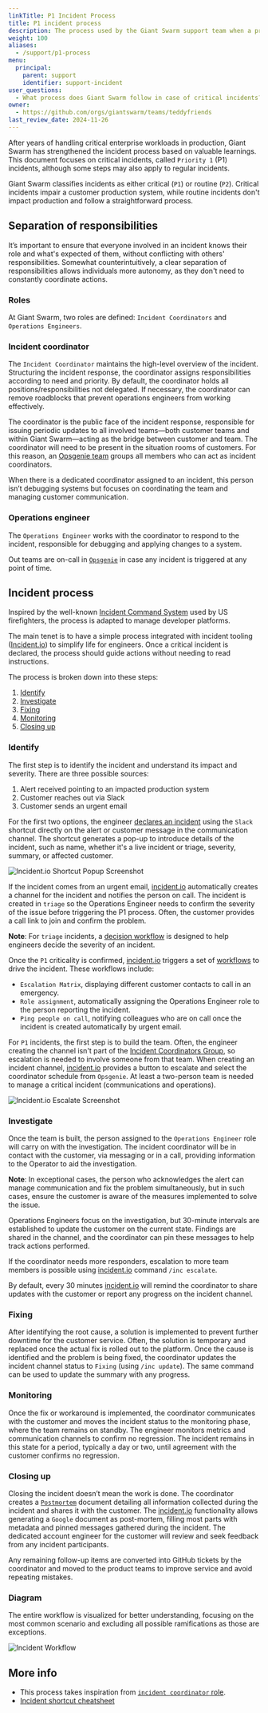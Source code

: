 ```yaml
---
linkTitle: P1 Incident Process
title: P1 incident process
description: The process used by the Giant Swarm support team when a priority one incident is called.
weight: 100
aliases:
  - /support/p1-process
menu:
  principal:
    parent: support
    identifier: support-incident
user_questions:
  - What process does Giant Swarm follow in case of critical incidents?
owner:
  - https://github.com/orgs/giantswarm/teams/teddyfriends
last_review_date: 2024-11-26
---
```


After years of handling critical enterprise workloads in production, Giant Swarm has strengthened the incident process based on valuable learnings. This document focuses on critical incidents, called `Priority 1` (P1) incidents, although some steps may also apply to regular incidents.

Giant Swarm classifies incidents as either critical (`P1`) or routine (`P2`). Critical incidents impair a customer production system, while routine incidents don't impact production and follow a straightforward process.

## Separation of responsibilities

It’s important to ensure that everyone involved in an incident knows their role and what's expected of them, without conflicting with others' responsibilities. Somewhat counterintuitively, a clear separation of responsibilities allows individuals more autonomy, as they don't need to constantly coordinate actions.

### Roles

At Giant Swarm, two roles are defined: `Incident Coordinators` and `Operations Engineers`.

### Incident coordinator

The `Incident Coordinator` maintains the high-level overview of the incident. Structuring the incident response, the coordinator assigns responsibilities according to need and priority. By default, the coordinator holds all positions/responsibilities not delegated. If necessary, the coordinator can remove roadblocks that prevent operations engineers from working effectively.

The coordinator is the public face of the incident response, responsible for issuing periodic updates to all involved teams—both customer teams and within Giant Swarm—acting as the bridge between customer and team. The coordinator will need to be present in the situation rooms of customers. For this reason, an [Opsgenie team](https://support.atlassian.com/opsgenie/docs/what-are-teams-in-opsgenie/) groups all members who can act as incident coordinators.

When there is a dedicated coordinator assigned to an incident, this person isn’t debugging systems but focuses on coordinating the team and managing customer communication.

### Operations engineer

The `Operations Engineer` works with the coordinator to respond to the incident, responsible for debugging and applying changes to a system.

Out teams are on-call in [`Opsgenie`](https://support.atlassian.com/opsgenie/docs/what-are-teams-in-opsgenie/) in case any incident is triggered at any point of time.

## Incident process

Inspired by the well-known [Incident Command System](https://en.wikipedia.org/wiki/Incident_Command_System) used by US firefighters, the process is adapted to manage developer platforms.

The main tenet is to have a simple process integrated with incident tooling ([Incident.io](https://incident.io/)) to simplify life for engineers. Once a critical incident is declared, the process should guide actions without needing to read instructions.

The process is broken down into these steps:

1. [Identify](#identify)
2. [Investigate](#investigate)
3. [Fixing](#fixing)
4. [Monitoring](#monitoring)
5. [Closing up](#closing-up)

### Identify

The first step is to identify the incident and understand its impact and severity. There are three possible sources:

1. Alert received pointing to an impacted production system
2. Customer reaches out via Slack
3. Customer sends an urgent email

For the first two options, the engineer [declares an incident](https://help.incident.io/en/articles/5947915-declaring-incidents) using the `Slack` shortcut directly on the alert or customer message in the communication channel. The shortcut generates a pop-up to introduce details of the incident, such as name, whether it's a live incident or triage, severity, summary, or affected customer.

![Incident.io Shortcut Popup Screenshot](shortcut_screenshot.png)

If the incident comes from an urgent email, [incident.io](https://incident.io/) automatically creates a channel for the incident and notifies the person on call. The incident is created in `triage` so the Operations Engineer needs to confirm the severity of the issue before triggering the P1 process. Often, the customer provides a call link to join and confirm the problem.

__Note__: For `triage` incidents, a [decision workflow](https://incident.io/blog/using-decision-flows) is designed to help engineers decide the severity of an incident.

Once the `P1` criticality is confirmed, [incident.io](https://incident.io/) triggers a set of [workflows](https://help.incident.io/en/articles/6971329-getting-started-with-workflows) to drive the incident. These workflows include:

- `Escalation Matrix`, displaying different customer contacts to call in an emergency.
- `Role assignment`, automatically assigning the Operations Engineer role to the person reporting the incident.
- `Ping people on call`, notifying colleagues who are on call once the incident is created automatically by urgent email.

For `P1` incidents, the first step is to build the team. Often, the engineer creating the channel isn't part of the [Incident Coordinators Group](https://giantswarm.app.opsgenie.com/teams/dashboard/f02504a3-83d4-4ea8-b55c-8c67756f9b2e/main), so escalation is needed to involve someone from that team. When creating an incident channel, [incident.io](https://incident.io/) provides a button to escalate and select the coordinator schedule from `Opsgenie`. At least a two-person team is needed to manage a critical incident (communications and operations).

![Incident.io Escalate Screenshot](escalate_screenshot.png)

### Investigate

Once the team is built, the person assigned to the `Operations Engineer` role will carry on with the investigation. The incident coordinator will be in contact with the customer, via messaging or in a call, providing information to the Operator to aid the investigation.

__Note__: In exceptional cases, the person who acknowledges the alert can manage communication and fix the problem simultaneously, but in such cases, ensure the customer is aware of the measures implemented to solve the issue.

Operations Engineers focus on the investigation, but 30-minute intervals are established to update the customer on the current state. Findings are shared in the channel, and the coordinator can pin these messages to help track actions performed.

If the coordinator needs more responders, escalation to more team members is possible using [incident.io](https://incident.io/) command `/inc escalate`.

By default, every 30 minutes [incident.io](https://incident.io/) will remind the coordinator to share updates with the customer or report any progress on the incident channel.

### Fixing

After identifying the root cause, a solution is implemented to prevent further downtime for the customer service. Often, the solution is temporary and replaced once the actual fix is rolled out to the platform. Once the cause is identified and the problem is being fixed, the coordinator updates the incident channel status to `Fixing` (using `/inc update`). The same command can be used to update the summary with any progress.

### Monitoring

Once the fix or workaround is implemented, the coordinator communicates with the customer and moves the incident status to the monitoring phase, where the team remains on standby. The engineer monitors metrics and communication channels to confirm no regression. The incident remains in this state for a period, typically a day or two, until agreement with the customer confirms no regression.

### Closing up

Closing the incident doesn’t mean the work is done. The coordinator creates a [`Postmortem`](https://docs.giantswarm.io/support/overview/#postmortem-process) document detailing all information collected during the incident and shares it with the customer. The [incident.io](https://incident.io/) functionality allows generating a `Google` document as post-mortem, filling most parts with metadata and pinned messages gathered during the incident. The dedicated account engineer for the customer will review and seek feedback from any incident participants.

Any remaining follow-up items are converted into GitHub tickets by the coordinator and moved to the product teams to improve service and avoid repeating mistakes.

### Diagram

The entire workflow is visualized for better understanding, focusing on the most common scenario and excluding all possible ramifications as those are exceptions.

![Incident Workflow](p1_flow_diagram.jpg)

## More info

- This process takes inspiration from [`incident coordinator` role](https://en.wikipedia.org/wiki/Incident_commander).
- [Incident shortcut cheatsheet](https://help.incident.io/en/articles/5948163-shortcuts-cheatsheet)
